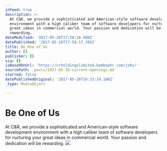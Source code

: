 ```yaml
---
inFeed: true
description: >-
  At C&R, we provide a sophisticated and American-style software development
  environment with a high caliber team of software developers for nurturing your
  great ideas in commercial world. Your passion and dedication will be
  rewarding.
dateModified: '2017-05-26T17:58:16.980Z'
datePublished: '2017-05-26T17:58:17.395Z'
title: Be One of Us
author: []
publisher: {}
via: {}
isBasedOnUrl: 'https://crholdingslimited.bamboohr.com/jobs/'
sourcePath: _posts/2017-05-26-current-openings.md
starred: false
datePublishedOriginal: '2017-05-26T16:33:14.106Z'
_type: MediaObject

---
```

# Be One of Us

At C&R, we provide a sophisticated and American-style software development environment with a high caliber team of software developers for nurturing your great ideas in commercial world. Your passion and dedication will be rewarding.
![](https://the-grid-user-content.s3-us-west-2.amazonaws.com/28ae5e67-b55c-4c96-b20e-a10d00db2c6f.jpg)